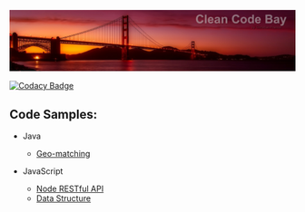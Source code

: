 ![](https://github.com/christianfranco/the-clean-code-bay/blob/master/docs/clean-code-bay.jpg)

[![Codacy Badge](https://api.codacy.com/project/badge/Grade/89efc669be694c049e369981c92f6731)](https://www.codacy.com/app/christianfranco/the-clean-code-bay?utm_source=github.com&utm_medium=referral&utm_content=christianfranco/the-clean-code-bay&utm_campaign=badger) 


## Code Samples:


- Java
  - [Geo-matching](https://github.com/christianfranco/the-clean-code-bay/tree/master/geo-match)

- JavaScript
  - [Node RESTful API](https://github.com/christianfranco/node-rest-api)
  - [Data Structure](https://github.com/christianfranco/js-data-structure)
